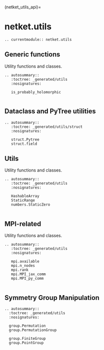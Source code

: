 (netket_utils_api)=
# netket.utils

```{eval-rst}
.. currentmodule:: netket.utils

```
## Generic functions

Utility functions and classes.

```{eval-rst}
.. autosummary::
   :toctree: _generated/utils
   :nosignatures:

   is_probably_holomorphic
   
```

## Dataclass and PyTree utilities

```{eval-rst}
.. autosummary::
   :toctree: _generated/utils/struct
   :nosignatures:

   struct.Pytree
   struct.field
```


## Utils

Utility functions and classes.

```{eval-rst}
.. autosummary::
   :toctree: _generated/utils
   :nosignatures:

   HashableArray
   StaticRange
   numbers.StaticZero
   
```

## MPI-related

Utility functions and classes.

```{eval-rst}
.. autosummary::
   :toctree: _generated/utils
   :nosignatures:

   mpi.available
   mpi.n_nodes
   mpi.rank
   mpi.MPI_jax_comm
   mpi.MPI_py_comm
   
```

## Symmetry Group Manipulation

 ```{eval-rst}
.. autosummary::
   :toctree: _generated/utils
   :nosignatures:

   group.Permutation 
   group.PermutationGroup 

   group.FiniteGroup
   group.PointGroup

```

